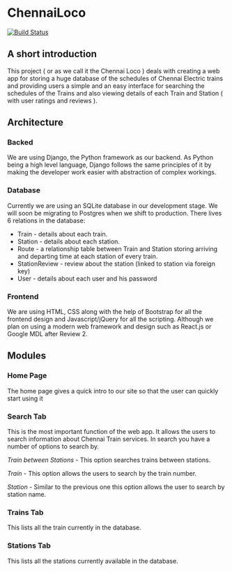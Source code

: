 # ChennaiLoco
[![Build Status](https://travis-ci.com/digi0ps/ChennaiLoco.svg?token=1qd4LqrZLisWhxqZDWCe&branch=master)](https://travis-ci.com/digi0ps/ChennaiLoco)
## A short introduction
This project ( or as we call it the Chennai Loco ) deals with creating a web app for storing a huge database of the schedules of Chennai Electric trains and providing users a simple and an easy interface for searching the schedules of the Trains and also viewing details of each Train and Station ( with user ratings and reviews ). 


## Architecture 
### Backed

We are using Django, the Python framework as our backend. As Python being a high level language, Django follows the same principles of it by making the developer work easier with abstraction of complex workings.

### Database

Currently we are using an SQLite database in our development stage. We will soon be migrating to Postgres when we shift to production. There lives 6 relations in the database:


- Train - details about each train.
- Station - details about each station.
- Route - a relationship table between Train and Station storing arriving and departing time at each station of every train.
- StationReview - review about the station (linked to station via foreign key)
- User - details about each user and his password

### Frontend

We are using HTML, CSS along with the help of Bootstrap for all the frontend design and Javascript/jQuery for all the scripting. Although we plan on using a modern web framework and design such as React.js or Google MDL after Review 2. 
## Modules 
### Home Page

The home page gives a quick intro to our site so that the user can quickly start using it

### Search Tab

This is the most important function of the web app. It allows the users to search information about Chennai Train services. In search you have a number of options to search by.

*Train between Stations* - This option searches trains between stations.

*Train* - This option allows the users to search by the train number.

*Station* - Similar to the previous one this option allows the user to search by station name.

### Trains Tab

This lists all the train currently in the database.

### Stations Tab

This lists all the stations currently available in the database.


